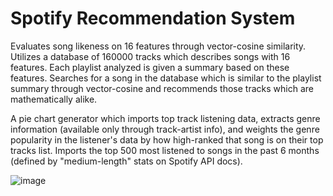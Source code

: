 # Spotify Recommendation System
Evaluates song likeness on 16 features through vector-cosine similarity. Utilizes a database of 160000 tracks which describes songs with 16 features. Each playlist analyzed is given a summary based on these features. Searches for a song in the database which is similar to the playlist summary through vector-cosine and recommends those tracks which are mathematically alike. 

A pie chart generator which imports top track listening data, extracts genre information (available only through track-artist info), and weights the genre popularity in the listener's data by how high-ranked that song is on their top tracks list. Imports the top 500 most listened to songs in the past 6 months (defined by "medium-length" stats on Spotify API docs). 

![image](https://github.com/user-attachments/assets/d48cbbe5-3553-458b-bd2c-0fa5d335ecc8)
